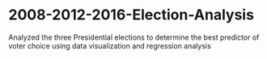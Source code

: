 # 2008-2012-2016-Election-Analysis
Analyzed the three Presidential elections to determine the best predictor of voter choice using data visualization and regression analysis
